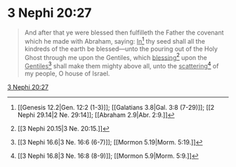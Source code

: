 # 3 Nephi 20:27

> And after that ye were blessed then fulfilleth the Father the covenant which he made with Abraham, saying: <u>In</u>[^a] thy seed shall all the kindreds of the earth be blessed—unto the pouring out of the Holy Ghost through me upon the Gentiles, which <u>blessing</u>[^b] upon the <u>Gentiles</u>[^c] shall make them mighty above all, unto the <u>scattering</u>[^d] of my people, O house of Israel.

[3 Nephi 20:27](https://www.churchofjesuschrist.org/study/scriptures/bofm/3-ne/20?lang=eng&id=p27#p27)


[^a]: [[Genesis 12.2|Gen. 12:2 (1-3)]]; [[Galatians 3.8|Gal. 3:8 (7-29)]]; [[2 Nephi 29.14|2 Ne. 29:14]]; [[Abraham 2.9|Abr. 2:9.]]
[^b]: [[3 Nephi 20.15|3 Ne. 20:15.]]
[^c]: [[3 Nephi 16.6|3 Ne. 16:6 (6-7)]]; [[Mormon 5.19|Morm. 5:19.]]
[^d]: [[3 Nephi 16.8|3 Ne. 16:8 (8-9)]]; [[Mormon 5.9|Morm. 5:9.]]
